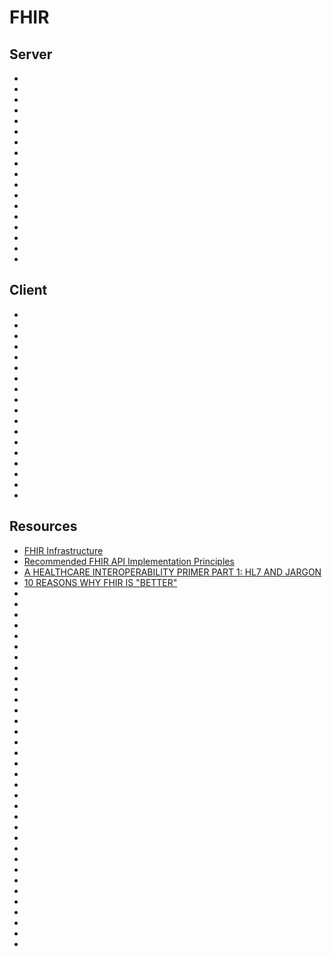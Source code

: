 # FHIR

## Server
- []()
- []()
- []()
- []()
- []()
- []()
- []()
- []()
- []()
- []()
- []()
- []()
- []()
- []()
- []()
- []()
- []()
- []()

## Client
- []()
- []()
- []()
- []()
- []()
- []()
- []()
- []()
- []()
- []()
- []()
- []()
- []()
- []()
- []()
- []()
- []()
- []()

## Resources

- [FHIR Infrastructure](http://wiki.hl7.org/index.php?title=FHIR_Infrastructure)
- [Recommended FHIR API Implementation Principles](https://datica.com/academy/recommended-fhir-api-implementation-principles/)
- [A HEALTHCARE INTEROPERABILITY PRIMER PART 1: HL7 AND JARGON](https://www.redoxengine.com/library/healthcare-interoperability-primer-hl7)
- [10 REASONS WHY FHIR IS "BETTER"](https://www.redoxengine.com/library/fhir-better)
- []()
- []()
- []()
- []()
- []()
- []()
- []()
- []()
- []()
- []()
- []()
- []()
- []()
- []()
- []()
- []()
- []()
- []()
- []()
- []()
- []()
- []()
- []()
- []()
- []()
- []()
- []()
- []()
- []()
- []()
- []()
- []()
- []()
- []()
